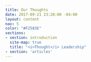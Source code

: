 ```yaml
---
title: Our Thoughts
date: 2017-09-21 23:28:00 -04:00
layout: content
nav: 5
color: "#F2583E"
sections:
- section: introduction
  site-map: true
  title: "<i>Thought</i> Leadership"
- section: 'articles'
---
```

